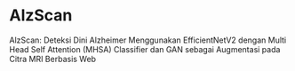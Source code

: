 # AlzScan
AlzScan: Deteksi Dini Alzheimer Menggunakan EfficientNetV2 dengan Multi Head Self Attention (MHSA) Classifier dan GAN sebagai Augmentasi pada Citra MRI Berbasis Web
